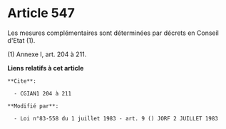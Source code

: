 # Article 547

Les mesures complémentaires sont déterminées par décrets en Conseil d'Etat (1).

(1) Annexe I, art. 204 à 211.

**Liens relatifs à cet article**

	**Cite**:

	  - CGIAN1 204 à 211

	**Modifié par**:

	  - Loi n°83-558 du 1 juillet 1983 - art. 9 () JORF 2 JUILLET 1983
